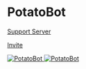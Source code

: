 # PotatoBot

[Support Server](https://discord.gg/8ghncEy)

[Invite](https://discord.com/oauth2/authorize?client_id=765811652783505418&scope=bot&permissions=939715710)

<a href="https://top.gg/bot/765811652783505418">
    <img src="https://top.gg/api/widget/status/765811652783505418.svg" alt="PotatoBot" />   
</a>

<a href="https://top.gg/bot/765811652783505418">
    <img src="https://top.gg/api/widget/upvotes/765811652783505418.svg" alt="PotatoBot" />
</a>
